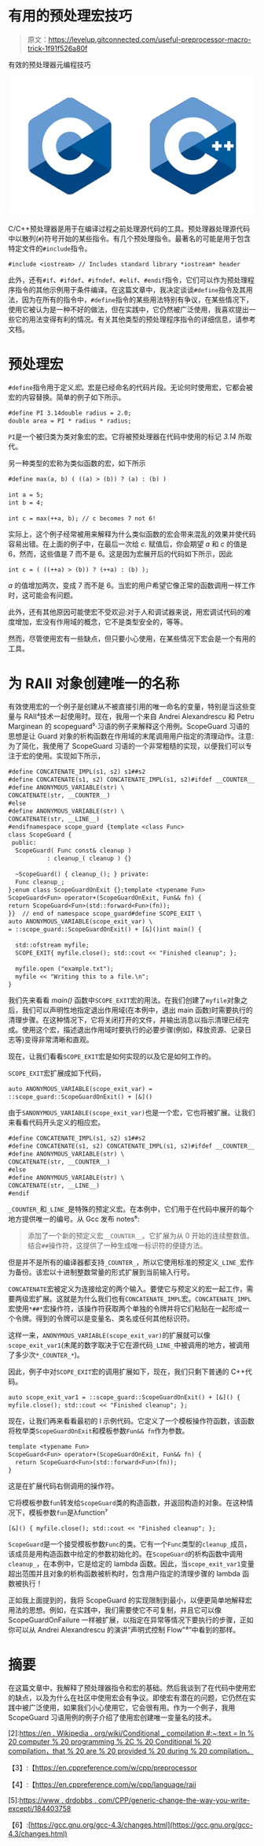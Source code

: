# 有用的预处理宏技巧

> 原文：<https://levelup.gitconnected.com/useful-preprocessor-macro-trick-1f91f526a80f>

有效的预处理器元编程技巧

![](img/8127bb8bb605994424c8b4dc15c74682.png)

C/C++预处理器是用于在编译过程之前处理源代码的工具。预处理器处理源代码中以散列(`#`)符号开始的某些指令。有几个预处理指令。最著名的可能是用于包含特定文件的`#include`指令。

```
#include <iostream> // Includes standard library *iostream* header
```

此外，还有`#if`、`#ifdef`、`#ifndef`、`#elif`、`#endif`指令，它们可以作为预处理程序指令的其他示例用于条件编译。在这篇文章中，我决定谈谈`#define`指令及其用法，因为在所有的指令中，`#define`指令的某些用法特别有争议，在某些情况下，使用它被认为是一种不好的做法，但在实践中，它仍然被广泛使用，我喜欢提出一些它的用法变得有利的情况。有关其他类型的预处理程序指令的详细信息，请参考文档。

# 预处理宏

`#define`指令用于定义*宏*。宏是已经命名的代码片段。无论何时使用宏，它都会被宏的内容替换。简单的例子如下所示。

```
#define PI 3.14double radius = 2.0;
double area = PI * radius * radius;
```

`PI`是一个被归类为类对象宏的宏。它将被预处理器在代码中使用的标记 *3.14* 所取代。

另一种类型的宏称为类似函数的宏，如下所示

```
#define max(a, b) ( ((a) > (b)) ? (a) : (b) )

int a = 5;
int b = 4;

int c = max(++a, b); // c becomes 7 not 6!
```

实际上，这个例子经常被用来解释为什么类似函数的宏会带来混乱的效果并使代码容易出错。在上面的例子中，在最后一次给 *c.* 赋值后，你会期望 *a* 和 *c* 的值是 6，然而，这些值是 7 而不是 6。这是因为宏展开后的代码如下所示，因此

```
int c = ( ((++a) > (b)) ? (++a) : (b) );
```

*a* 的值增加两次，变成 7 而不是 6。当宏的用户希望它像正常的函数调用一样工作时，这可能会有问题。

此外，还有其他原因可能使宏不受欢迎:对于人和调试器来说，用宏调试代码的难度增加，宏没有作用域的概念，它不是类型安全的，等等。

然而，尽管使用宏有一些缺点，但只要小心使用，在某些情况下宏会是一个有用的工具。

# 为 RAII 对象创建唯一的名称

有效使用宏的一个例子是创建从不被直接引用的唯一命名的变量，特别是当这些变量与 RAII⁴技术一起使用时。现在，我用一个来自 Andrei Alexandrescu 和 Petru Marginean 的 scopeguard⁵·习语的例子来解释这个用例。ScopeGuard 习语的思想是让 Guard 对象的析构函数在作用域的末尾调用用户指定的清理动作。注意:为了简化，我使用了 ScopeGuard 习语的一个非常粗糙的实现，以便我们可以专注于宏的使用。实现如下所示，

```
#define CONCATENATE_IMPL(s1, s2) s1##s2
#define CONCATENATE(s1, s2) CONCATENATE_IMPL(s1, s2)#ifdef __COUNTER__
#define ANONYMOUS_VARIABLE(str) \
CONCATENATE(str, __COUNTER__)
#else
#define ANONYMOUS_VARIABLE(str) \
CONCATENATE(str, __LINE__)
#endifnamespace scope_guard {template <class Func>
class ScopeGuard {
 public:
  ScopeGuard( Func const& cleanup ) 
           : cleanup_( cleanup ) {}

  ~ScopeGuard() { cleanup_(); } private:
  Func cleanup_;
};enum class ScopeGuardOnExit {};template <typename Fun>
ScopeGuard<Fun> operator+(ScopeGuardOnExit, Fun&& fn) {
return ScopeGuard<Fun>(std::forward<Fun>(fn));
}}  // end of namespace scope_guard#define SCOPE_EXIT \
auto ANONYMOUS_VARIABLE(scope_exit_var) \
= ::scope_guard::ScopeGuardOnExit() + [&]()int main() {

  std::ofstream myfile;
  SCOPE_EXIT{ myfile.close(); std::cout << "Finished cleanup"; };

  myfile.open ("example.txt");
  myfile << "Writing this to a file.\n";
}
```

我们先来看看 *main()* 函数中`SCOPE_EXIT`宏的用法。在我们创建了`myfile`对象之后，我们可以声明性地指定退出作用域(在本例中，退出 main 函数)时需要执行的清理步骤。在这种情况下，它将关闭打开的文件，并输出消息以指示清理已经完成。使用这个宏，描述退出作用域时要执行的必要步骤(例如，释放资源、记录日志等)变得非常清晰和直观。

现在，让我们看看`SCOPE_EXIT`宏是如何实现的以及它是如何工作的。

`SCOPE_EXIT`宏扩展成如下代码，

```
auto ANONYMOUS_VARIABLE(scope_exit_var) = ::scope_guard::ScopeGuardOnExit() + [&]()
```

由于`SANONYMOUS_VARIABLE(scope_exit_var)`也是一个宏，它也将被扩展。让我们来看看代码开头定义的相应宏。

```
#define CONCATENATE_IMPL(s1, s2) s1##s2
#define CONCATENATE(s1, s2) CONCATENATE_IMPL(s1, s2)#ifdef __COUNTER__
#define ANONYMOUS_VARIABLE(str) \
CONCATENATE(str, __COUNTER__)
#else
#define ANONYMOUS_VARIABLE(str) \
CONCATENATE(str, __LINE__)
#endif
```

`_COUNTER_`和`_LINE_`是特殊的预定义宏。在本例中，它们用于在代码中展开的每个地方提供唯一的编号。从 Gcc 发布 notes⁶:

> 添加了一个新的预定义宏`__COUNTER__`。它扩展为从 0 开始的连续整数值。结合`##`操作符，这提供了一种生成唯一标识符的便捷方法。

但是并不是所有的编译器都支持`_COUNTER_`，所以它使用标准的预定义`_LINE_`宏作为备份。该宏以十进制整数常量的形式扩展到当前输入行号。

`CONCATENATE`宏被定义为连接给定的两个输入。要使它与预定义的宏一起工作，需要两级宏扩展。这就是为什么我们也有`CONCATENATE_IMPL`宏。`CONCATENATE_IMPL`宏使用`*##*`宏操作符，该操作符获取两个单独的令牌并将它们粘贴在一起形成一个令牌。得到的令牌可以是变量名、类名或任何其他标识符。

这样一来，`ANONYMOUS_VARIABLE(scope_exit_var)`的扩展就可以像`scope_exit_var1`(末尾的数字取决于它在源代码`_LINE_`中被调用的地方，被调用了多少次`*_COUNTER_*`)。

因此，例子中对`SCOPE_EXIT`宏的调用扩展如下，现在，我们只剩下普通的 C++代码。

```
auto scope_exit_var1 = ::scope_guard::ScopeGuardOnExit() + [&]() { myfile.close(); std::cout << "Finished cleanup"; };
```

现在，让我们再来看看最初的 l 示例代码。它定义了一个模板操作符函数，该函数将枚举类`ScopeGuardOnExit`和模板参数`Fun&& fn`作为参数。

```
template <typename Fun>
ScopeGuard<Fun> operator+(ScopeGuardOnExit, Fun&& fn) {
  return ScopeGuard<Fun>(std::forward<Fun>(fn));
}
```

这是在扩展代码右侧调用的操作符。

它将模板参数`fun`转发给`ScopeGuard`类的构造函数，并返回构造的对象。在这种情况下，模板参数`fun`是λfunction⁷

```
[&]() { myfile.close(); std::cout << "Finished cleanup"; };
```

`ScopeGuard`是一个接受模板参数`Func`的类。它有一个`Func`类型的`cleanup_`成员，该成员是用构造函数中给定的参数初始化的。在`ScopeGuard`的析构函数中调用`cleanup_`，在本例中，它是给定的 lambda 函数。因此，当`scope_exit_var1`变量超出范围并且对象的析构函数被析构时，包含用户指定的清理步骤的 lambda 函数被执行！

正如我上面提到的，我将 ScopeGuard 的实现限制到最小，以便更简单地解释宏用法的思想。例如，在实践中，我们需要使它不可复制，并且它可以像 ScopeGuardOnFailure 一样被扩展，以指定在异常等情况下要执行的步骤，正如你可以从 Andrei Alexandrescu 的演讲“声明式控制 Flow"⁸”中看到的那样。

# 摘要

在这篇文章中，我解释了预处理器指令和宏的基础。然后我谈到了在代码中使用宏的缺点，以及为什么在社区中使用宏会有争议。即使宏有潜在的问题，它仍然在实践中被广泛使用，如果我们小心使用它，它会很有用。作为一个例子，我用 ScopeGuard 习语用例的例子介绍了使用宏创建唯一变量名的技术。

[1]:[https://en.wikipedia.org/wiki/C_preprocessor](https://en.wikipedia.org/wiki/C_preprocessor)

[2]:[https://en . Wikipedia . org/wiki/Conditional _ compilation #:~:text = In % 20 computer % 20 programming % 2C % 20 Conditional % 20 compilation，that % 20 are % 20 provided % 20 during % 20 compilation。](https://en.wikipedia.org/wiki/Conditional_compilation#:~:text=In%20computer%20programming%2C%20conditional%20compilation,that%20are%20provided%20during%20compilation.)

【3】:【https://en.cppreference.com/w/cpp/preprocessor 

【4】:【https://en.cppreference.com/w/cpp/language/raii 

[5]:[https://www . drdobbs . com/CPP/generic-change-the-way-you-write-excepti/184403758](https://www.drdobbs.com/cpp/generic-change-the-way-you-write-excepti/184403758)

【6】:[https://gcc.gnu.org/gcc-4.3/changes.html](https://gcc.gnu.org/gcc-4.3/changes.html)

[7]:[https://en.cppreference.com/w/cpp/language/lambda](https://en.cppreference.com/w/cpp/language/lambda)

[8]:[https://youtu.be/WjTrfoiB0MQ](https://youtu.be/WjTrfoiB0MQ)